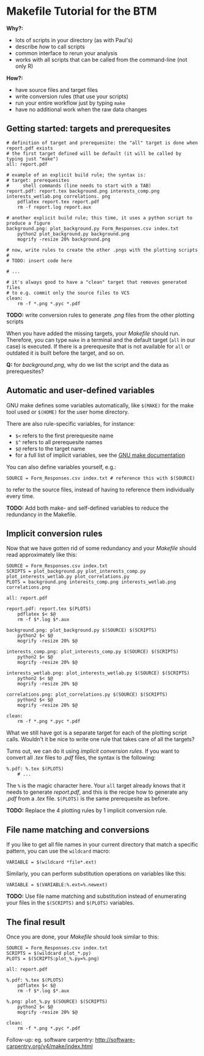 Makefile Tutorial for the BTM
=============================

**Why?:**
 * lots of scripts in your directory (as with Paul's)
 * describe *how* to call scripts
 * common interface to rerun your analysis
 * works with all scripts that can be called from the command-line (not only R)

**How?:**
 * have source files and target files
 * write conversion rules (that use your scripts)
 * run your entire workflow just by typing `make`
 * have no additional work when the raw data changes


Getting started: targets and prerequesites
------------------------------------------

```make
# definition of target and prerequesite: the "all" target is done when report.pdf exists
# the first target defined will be default (it will be called by typing just "make")
all: report.pdf

# example of an explicit build rule; the syntax is:
# target: prerequesites
#     shell commands (line needs to start with a TAB)
report.pdf: report.tex background.png interests_comp.png interests_wetlab.png correlations. png
    pdflatex report.tex report.pdf
    rm -f report.log report.aux

# another explicit build rule; this time, it uses a python script to produce a figure
background.png: plot_background.py Form_Responses.csv index.txt
    python2 plot_background.py background.png
    mogrify -resize 20% background.png

# now, write rules to create the other .pngs with the plotting scripts
#
# TODO: insert code here

# ...

# it's always good to have a "clean" target that removes generated files
# to e.g. commit only the source files to VCS
clean:
    rm -f *.png *.pyc *.pdf
```

**TODO:** write conversion rules to generate *.png* files from the other plotting scripts

When you have added the missing targets, your *Makefile* should run. Therefore, you can type `make` in a terminal and the default target (`all` in our case) is executed. If there is a prerequesite that is not available for `all` or outdated it is built before the target, and so on.

**Q:** for *background.png*, why do we list the script and the data as prerequesites?


Automatic and user-defined variables
------------------------------------

GNU make defines some variables automatically, like `$(MAKE)` for the make tool used or `$(HOME)` for the user home directory.

There are also rule-specific variables, for instance:
 * `$<` refers to the first prerequesite name
 * `$^` refers to all prerequesite names
 * `$@` refers to the target name
 * for a full list of implicit variables, see the [GNU make documentation](http://www.gnu.org/software/make/manual/html_node/Automatic-Variables.html)

You can also define variables yourself, e.g.:

```make
SOURCE = Form_Responses.csv index.txt # reference this with $(SOURCE)
```

to refer to the source files, instead of having to reference them individually every time.

**TODO:** Add both make- and self-defined variables to reduce the redundancy in the Makefile.


Implicit conversion rules
-------------------------

Now that we have gotten rid of some redundancy and your *Makefile* should read approximately like this:

```make
SOURCE = Form_Responses.csv index.txt
SCRIPTS = plot_background.py plot_interests_comp.py plot_interests_wetlab.py plot_correlations.py
PLOTS = background.png interests_comp.png interests_wetlab.png correlations.png

all: report.pdf

report.pdf: report.tex $(PLOTS)
    pdflatex $< $@
    rm -f $*.log $*.aux

background.png: plot_background.py $(SOURCE) $(SCRIPTS)
    python2 $< $@
    mogrify -resize 20% $@

interests_comp.png: plot_interests_comp.py $(SOURCE) $(SCRIPTS)
    python2 $< $@
    mogrify -resize 20% $@

interests_wetlab.png: plot_interests_wetlab.py $(SOURCE) $(SCRIPTS)
    python2 $< $@
    mogrify -resize 20% $@

correlations.png: plot_correlations.py $(SOURCE) $(SCRIPTS)
    python2 $< $@
    mogrify -resize 20% $@

clean:
    rm -f *.png *.pyc *.pdf
```

What we still have got is a separate target for each of the plotting script calls. Wouldn't it be nice to write one rule that takes care of all the targets?

Turns out, we can do it using *implicit conversion rules*. If you want to convert all *.tex* files to *.pdf* files, the syntax is the following:

```make
%.pdf: %.tex $(PLOTS)
    # ...
```

The `%` is the magic character here. Your `all` target already knows that it needs to generate *report.pdf*, and this is the recipe how to generate any *.pdf* from a *.tex* file. `$(PLOTS)` is the same prerequesite as before.

**TODO:** Replace the 4 plotting rules by 1 implicit conversion rule.


File name matching and conversions
----------------------------------

If you like to get all file names in your current directory that match a specific pattern, you can use the `wildcard` macro:

```make
VARIABLE = $(wildcard *file*.ext)
```

Similarly, you can perform substitution operations on variables like this:

```make
VARIABLE = $(VARIABLE:%.ext=%.newext)
```

**TODO:** Use file name matching and substitution instead of enumerating your files in the `$(SCRIPTS)` and `$(PLOTS)` variables.


The final result
----------------

Once you are done, your *Makefile* should look similar to this:

```make
SOURCE = Form_Responses.csv index.txt
SCRIPTS = $(wildcard plot_*.py)
PLOTS = $(SCRIPTS:plot_%.py=%.png)

all: report.pdf
    
%.pdf: %.tex $(PLOTS)
    pdflatex $< $@
    rm -f $*.log $*.aux

%.png: plot_%.py $(SOURCE) $(SCRIPTS)
    python2 $< $@
    mogrify -resize 20% $@

clean:
    rm -f *.png *.pyc *.pdf
```

Follow-up: eg. software carpentry: http://software-carpentry.org/v4/make/index.html

